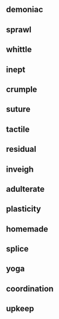 ## demoniac

## sprawl

## whittle

## inept

## crumple

## suture

## tactile

## residual

## inveigh

## adulterate

## plasticity

## homemade

## splice

## yoga

## coordination

## upkeep
